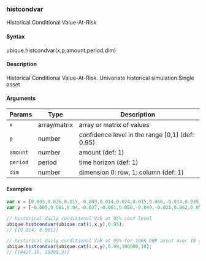 ### histcondvar

Historical Conditional Value-At-Risk


#### Syntax

ubique.histcondvar(x,p,amount,period,dim)


#### Description

Historical Conditional Value-At-Risk. Univariate historical simulation.Single asset  



#### Arguments

|Params|Type|Description
|---------|----|-----------
|`x` | array/matrix | array or matrix of values
|`p` | number | confidence level in the range [0,1] (def: 0.95)
|`amount` | number | amount (def: 1)
|`period` | period | time horizon (def: 1)
|`dim` | number | dimension 0: row, 1: column (def: 1)


#### Examples

```js
var x = [0.003,0.026,0.015,-0.009,0.014,0.024,0.015,0.066,-0.014,0.039];
var y = [-0.005,0.081,0.04,-0.037,-0.061,0.058,-0.049,-0.021,0.062,0.058];

// historical daily conditional VaR at 95% conf level
ubique.histcondvar(ubique.cat(1,x,y),0.95);
// [[0.014, 0.061]]

// historical daily conditional VaR at 99% for 100k GBP asset over 10 days
ubique.histcondvar(ubique.cat(1,x,y),0.99,100000,10);
// [[4427.19, 19289.9]]
```

